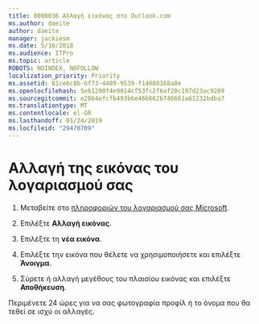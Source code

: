 ```yaml
---
title: 8000036 Αλλαγή εικόνας στο Outlook.com
ms.author: daeite
author: daeite
manager: jackiesm
ms.date: 5/16/2018
ms.audience: ITPro
ms.topic: article
ROBOTS: NOINDEX, NOFOLLOW
localization_priority: Priority
ms.assetid: 81ce6c8b-6f73-4489-9539-f14680168a8e
ms.openlocfilehash: 5e61290f4e9014cf53fc2f6af20c197d23ac9289
ms.sourcegitcommit: e2864efcfb493b6e46b662b746661a61232bdba7
ms.translationtype: MT
ms.contentlocale: el-GR
ms.lasthandoff: 01/24/2019
ms.locfileid: "29470709"
---
```

# <a name="change-your-account-picture"></a>Αλλαγή της εικόνας του λογαριασμού σας

1. Μεταβείτε στο [πληροφοριών του λογαριασμού σας Microsoft](https://go.microsoft.com/fwlink/p/?linkid=860841).
    
2. Επιλέξτε **Αλλαγή εικόνας**. 
    
3. Επιλέξτε τη **νέα εικόνα**. 
    
4. Επιλέξτε την εικόνα που θέλετε να χρησιμοποιήσετε και επιλέξτε **Άνοιγμα**. 
    
5. Σύρετε ή αλλαγή μεγέθους του πλαισίου εικόνας και επιλέξτε **Αποθήκευση**. 
    
Περιμένετε 24 ώρες για να σας φωτογραφία προφίλ ή το όνομα που θα τεθεί σε ισχύ οι αλλαγές.
  

